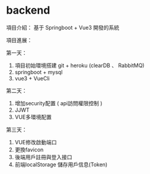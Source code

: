 # backend

項目介紹：
基于 Springboot + Vue3 開發的系統

項目進展：

第一天：
  1. 項目初始環境搭建 git + heroku (clearDB 、 RabbitMQ)
  2. springboot + mysql 
  3. vue3 + VueCli

第二天：
  1. 增加security配置 ( api訪問權限控制 )
  2. JJWT
  3. VUE多環境配置
  
第三天：
  1. VUE修改啟動端口
  2. 更換favicon
  3. 後端用戶註冊與登入接口
  4. 前端localStorage 儲存用戶信息(Token)
  
